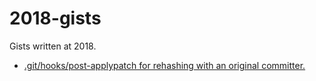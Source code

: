 # 2018-gists
Gists written at 2018.

- [.git/hooks/post-applypatch for rehashing with an original committer.](https://gist.github.com/minhoryang/2342c29f09fb9ef8763bb64be5d029a1)
